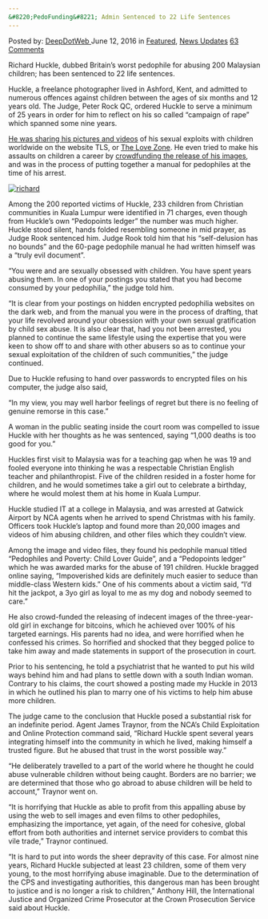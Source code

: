 ```yaml
---
&#8220;PedoFunding&#8221; Admin Sentenced to 22 Life Sentences
---
```

<article class="post-listing post-14474 post type-post status-publish format-standard has-post-thumbnail hentry  tag-2700 tag-admin tag-life tag-pedofunding tag-sentenced tag-sentences">
    <div class="post-inner">
        <span>Posted by: <a href="https://www.deepdotweb.com/author/admin/" title="">DeepDotWeb </a></span>
    <span>June 12, 2016</span>
    <span>in <a href="https://www.deepdotweb.com/category/deepdot-news/" rel="category tag">Featured</a>, <a href="https://www.deepdotweb.com/category/news-updates/" rel="category tag">News Updates</a></span>
    <span><a href="https://www.deepdotweb.com/2016/06/12/pedofunding-admin-sentenced-22-life-sentences/#comments">63 Comments</a></span>
    </p>
    <div class="clear"></div>
    <div class="entry">
    <p>Richard Huckle, dubbed Britain’s worst pedophile for abusing 200 Malaysian children; has been sentenced to 22 life sentences.</p>
    <p>Huckle, a freelance photographer lived in Ashford, Kent, and admitted to numerous offences against children between the ages of six months and 12 years old. The Judge, Peter Rock QC, ordered Huckle to serve a minimum of 25 years in order for him to reflect on his so called “campaign of rape” which spanned some nine years.</p>
    <p><a href="http://home.bt.com/news/uk-news/paedophile-huckle-handed-22-life-sentences-for-abusing-up-to-200-children-11364066415856">He was sharing his pictures and videos</a> of his sexual exploits with children worldwide on the website TLS, or <a href="https://www.deepdotweb.com/2015/08/11/australian-darkweb-pedo-site-admin-sentenced-to-35-years-in-jail/">The Love Zone</a>. He even tried to make his assaults on children a career by <a href="https://www.deepdotweb.com/2014/11/09/as-drug-markets-are-seized-pedophiles-launch-a-crowdfunding-site/">crowdfunding the release of his images</a>, and was in the process of putting together a manual for pedophiles at the time of his arrest.</p>
    <p><a href="/imgs/2016/06/richard.jpg"><img class="aligncenter size-full wp-image-14475" src="/imgs/2016/06/richard.jpg" alt="richard" width="400" height="328" srcset="/imgs/2016/06/richard.jpg 400w, /imgs/2016/06/richard-300x246.jpg 300w" sizes="(max-width: 400px) 100vw, 400px" /></a></p>
    <p>Among the 200 reported victims of Huckle, 233 children from Christian communities in Kuala Lumpur were identified in 71 charges, even though from Huckle’s own “Pedopoints ledger” the number was much higher. Huckle stood silent, hands folded resembling someone in mid prayer, as Judge Rook sentenced him. Judge Rook told him that his “self-delusion has no bounds” and the 60-page pedophile manual he had written himself was a “truly evil document”.</p>
    <p>“You were and are sexually obsessed with children. You have spent years abusing them. In one of your postings you stated that you had become consumed by your pedophilia,” the judge told him.</p>
    <p>“It is clear from your postings on hidden encrypted pedophilia websites on the dark web, and from the manual you were in the process of drafting, that your life revolved around your obsession with your own sexual gratification by child sex abuse. It is also clear that, had you not been arrested, you planned to continue the same lifestyle using the expertise that you were keen to show off to and share with other abusers so as to continue your sexual exploitation of the children of such communities,” the judge continued.</p>
    <p>Due to Huckle refusing to hand over passwords to encrypted files on his computer, the judge also said,</p>
    <p>“In my view, you may well harbor feelings of regret but there is no feeling of genuine remorse in this case.”</p>
    <p>A woman in the public seating inside the court room was compelled to issue Huckle with her thoughts as he was sentenced, saying “1,000 deaths is too good for you.”</p>
    <p>Huckles first visit to Malaysia was for a teaching gap when he was 19 and fooled everyone into thinking he was a respectable Christian English teacher and philanthropist. Five of the children resided in a foster home for children, and he would sometimes take a girl out to celebrate a birthday, where he would molest them at his home in Kuala Lumpur.</p>
    <p>Huckle studied IT at a college in Malaysia, and was arrested at Gatwick Airport by NCA agents when he arrived to spend Christmas with his family. Officers took Huckle’s laptop and found more than 20,000 images and videos of him abusing children, and other files which they couldn’t view.</p>
    <p>Among the image and video files, they found his pedophile manual titled “Pedophiles and Poverty: Child Lover Guide”, and a “Pedopoints ledger” which he was awarded marks for the abuse of 191 children. Huckle bragged online saying, “Impoverished kids are definitely much easier to seduce than middle-class Western kids.” One of his comments about a victim said, “I’d hit the jackpot, a 3yo girl as loyal to me as my dog and nobody seemed to care.”</p>
    <p>He also crowd-funded the releasing of indecent images of the three-year-old girl in exchange for bitcoins, which he achieved over 100% of his targeted earnings. His parents had no idea, and were horrified when he confessed his crimes. So horrified and shocked that they begged police to take him away and made statements in support of the prosecution in court.</p>
    <p>Prior to his sentencing, he told a psychiatrist that he wanted to put his wild ways behind him and had plans to settle down with a south Indian woman. Contrary to his claims, the court showed a posting made my Huckle in 2013 in which he outlined his plan to marry one of his victims to help him abuse more children.</p>
    <p>The judge came to the conclusion that Huckle posed a substantial risk for an indefinite period. Agent James Traynor, from the NCA’s Child Exploitation and Online Protection command said, “Richard Huckle spent several years integrating himself into the community in which he lived, making himself a trusted figure. But he abused that trust in the worst possible way.”</p>
    <p>“He deliberately travelled to a part of the world where he thought he could abuse vulnerable children without being caught. Borders are no barrier; we are determined that those who go abroad to abuse children will be held to account,” Traynor went on.</p>
    <p>“It is horrifying that Huckle as able to profit from this appalling abuse by using the web to sell images and even films to other pedophiles, emphasizing the importance, yet again, of the need for cohesive, global effort from both authorities and internet service providers to combat this vile trade,” Traynor continued.</p>
    <p>“It is hard to put into words the sheer depravity of this case. For almost nine years, Richard Huckle subjected at least 23 children, some of them very young, to the most horrifying abuse imaginable. Due to the determination of the CPS and investigating authorities, this dangerous man has been brought to justice and is no longer a risk to children,” Anthony Hill, the International Justice and Organized Crime Prosecutor at the Crown Prosecution Service said about Huckle.</p>
    </div>
    <span style="display:none"><a href="https://www.deepdotweb.com/tag/22/" rel="tag">22</a> <a href="https://www.deepdotweb.com/tag/admin/" rel="tag">admin</a> <a href="https://www.deepdotweb.com/tag/life/" rel="tag">life</a> <a href="https://www.deepdotweb.com/tag/pedofunding/" rel="tag">pedofunding</a> <a href="https://www.deepdotweb.com/tag/sentenced/" rel="tag">sentenced</a> <a href="https://www.deepdotweb.com/tag/sentences/" rel="tag">sentences</a></span> <span style="display:none" class="updated">2016-06-12</span>
    <div style="display:none" class="vcard author" itemprop="author" itemscope itemtype="http://schema.org/Person"><strong class="fn" itemprop="name"><a href="https://www.deepdotweb.com/author/admin/" title="Posts by DeepDotWeb" rel="author">DeepDotWeb</a></strong></div>
    </div>
</article>

